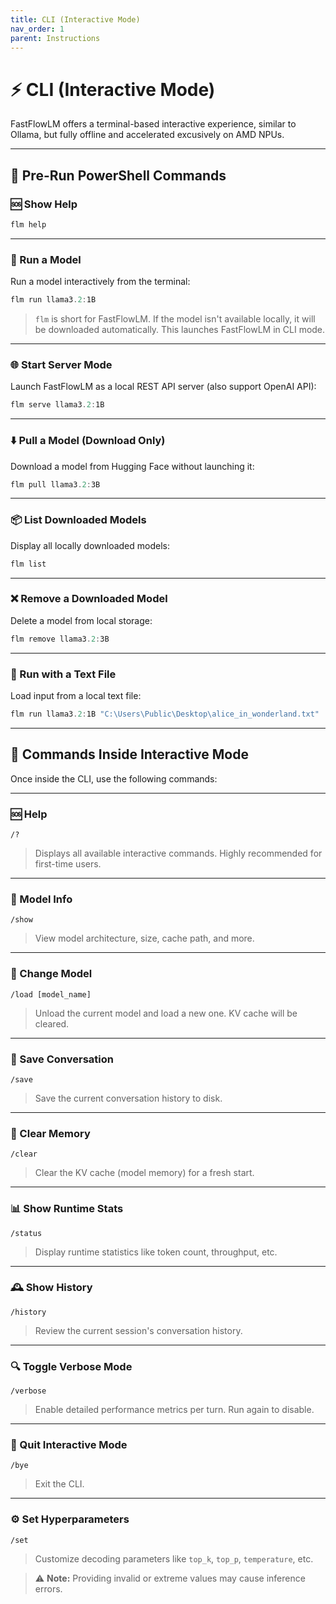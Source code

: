 ```yaml
---
title: CLI (Interactive Mode)
nav_order: 1
parent: Instructions
---
```


# ⚡ CLI (Interactive Mode)

FastFlowLM offers a terminal-based interactive experience, similar to Ollama, but fully offline and accelerated excusively on AMD NPUs.

---

## 🔧 Pre-Run PowerShell Commands

### 🆘 Show Help

```powershell
flm help
```

---

### 🚀 Run a Model

Run a model interactively from the terminal:

```powershell
flm run llama3.2:1B
```

> `flm` is short for FastFlowLM. If the model isn't available locally, it will be downloaded automatically. This launches FastFlowLM in CLI mode.

---

### 🌐 Start Server Mode

Launch FastFlowLM as a local REST API server (also support OpenAI API):

```powershell
flm serve llama3.2:1B
```

---

### ⬇️ Pull a Model (Download Only)

Download a model from Hugging Face without launching it:

```powershell
flm pull llama3.2:3B
```

---

### 📦 List Downloaded Models

Display all locally downloaded models:

```powershell
flm list
```

---

### ❌ Remove a Downloaded Model

Delete a model from local storage:

```powershell
flm remove llama3.2:3B
```

---

### 📄 Run with a Text File

Load input from a local text file:

```powershell
flm run llama3.2:1B "C:\Users\Public\Desktop\alice_in_wonderland.txt"
```

---

## 🧠 Commands Inside Interactive Mode

Once inside the CLI, use the following commands:

---

### 🆘 Help

```text
/?
```

> Displays all available interactive commands. Highly recommended for first-time users.

---

### 🪪 Model Info

```text
/show
```

> View model architecture, size, cache path, and more.

---

### 🔄 Change Model

```text
/load [model_name]
```

> Unload the current model and load a new one. KV cache will be cleared.

---

### 💾 Save Conversation

```text
/save
```

> Save the current conversation history to disk.

---

### 🧹 Clear Memory

```text
/clear
```

> Clear the KV cache (model memory) for a fresh start.

---

### 📊 Show Runtime Stats

```text
/status
```

> Display runtime statistics like token count, throughput, etc.

---

### 🕰️ Show History

```text
/history
```

> Review the current session's conversation history.

---

### 🔍 Toggle Verbose Mode

```text
/verbose
```

> Enable detailed performance metrics per turn. Run again to disable.

---

### 👋 Quit Interactive Mode

```text
/bye
```

> Exit the CLI.

---

### ⚙️ Set Hyperparameters

```text
/set
```

> Customize decoding parameters like `top_k`, `top_p`, `temperature`, etc.

> ⚠️ **Note:** Providing invalid or extreme values may cause inference errors.
